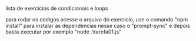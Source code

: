 lista de exercicios de condicionais e loops

para rodar os codigos acesse o arquivo do exercicio, use o comando "npm install" para instalar as dependencias nesse caso o "prompt-sync" e depois basta executar por exemplo "node .\tarefa01.js"
